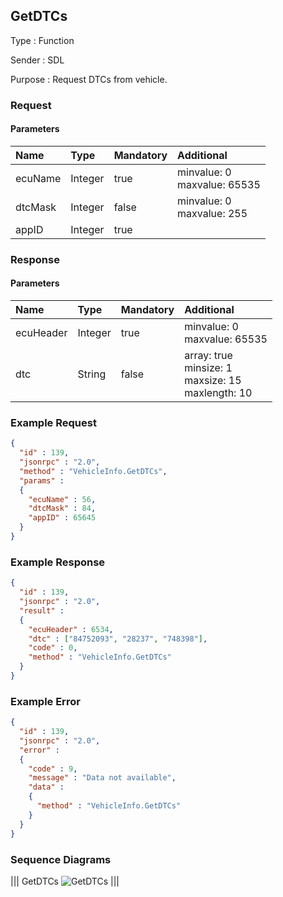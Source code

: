 ## GetDTCs

Type
: Function

Sender
: SDL

Purpose
: Request DTCs from vehicle.

### Request

#### Parameters

|Name|Type|Mandatory|Additional|
|:---|:---|:--------|:---------|
|ecuName|Integer|true|minvalue: 0<br>maxvalue: 65535|
|dtcMask|Integer|false|minvalue: 0<br>maxvalue: 255|
|appID|Integer|true||

### Response

#### Parameters

|Name|Type|Mandatory|Additional|
|:---|:---|:--------|:---------|
|ecuHeader|Integer|true|minvalue: 0<br>maxvalue: 65535|
|dtc|String|false|array: true<br>minsize: 1<br>maxsize: 15<br>maxlength: 10|

### Example Request

```json
{
  "id" : 139,
  "jsonrpc" : "2.0",
  "method" : "VehicleInfo.GetDTCs",
  "params" :
  {
    "ecuName" : 56,
    "dtcMask" : 84,
    "appID" : 65645
  }
}
```

### Example Response

```json
{
  "id" : 139,
  "jsonrpc" : "2.0",
  "result" :
  {
    "ecuHeader" : 6534,
    "dtc" : ["84752093", "28237", "748398"],
    "code" : 0,
    "method" : "VehicleInfo.GetDTCs"
  }
}
```

### Example Error

```json
{
  "id" : 139,
  "jsonrpc" : "2.0",
  "error" :
  {
    "code" : 9,
    "message" : "Data not available",
    "data" :
    {
      "method" : "VehicleInfo.GetDTCs"
    }
  }
}
```

### Sequence Diagrams
|||
GetDTCs
![GetDTCs](./assets/GetDTCs.png)
|||